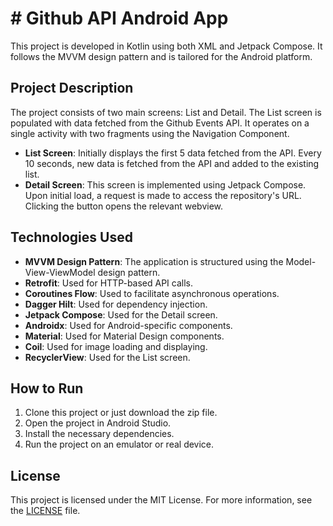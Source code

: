# # Github API Android App

This project is developed in Kotlin using both XML and Jetpack Compose. It follows the MVVM design pattern and is tailored for the Android platform.

## Project Description

The project consists of two main screens: List and Detail. The List screen is populated with data fetched from the Github Events API. It operates on a single activity with two fragments using the Navigation Component.

- **List Screen**: Initially displays the first 5 data fetched from the API. Every 10 seconds, new data is fetched from the API and added to the existing list.
- **Detail Screen**: This screen is implemented using Jetpack Compose. Upon initial load, a request is made to access the repository's URL. Clicking the button opens the relevant webview.

## Technologies Used

- **MVVM Design Pattern**: The application is structured using the Model-View-ViewModel design pattern.
- **Retrofit**: Used for HTTP-based API calls.
- **Coroutines Flow**: Used to facilitate asynchronous operations.
- **Dagger Hilt**: Used for dependency injection.
- **Jetpack Compose**: Used for the Detail screen.
- **Androidx**: Used for Android-specific components.
- **Material**: Used for Material Design components.
- **Coil**: Used for image loading and displaying.
- **RecyclerView**: Used for the List screen.

## How to Run

1. Clone this project or just download the zip file.
2. Open the project in Android Studio.
3. Install the necessary dependencies.
4. Run the project on an emulator or real device.


## License

This project is licensed under the MIT License. For more information, see the [LICENSE](LICENSE) file.


